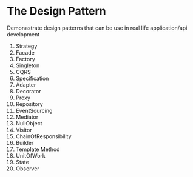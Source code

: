 # The Design Pattern
Demonastrate design patterns that can be use in real life application/api development
1. Strategy
2. Facade
3. Factory
4. Singleton
5. CQRS
6. Specification
7. Adapter
8. Decorator
9. Proxy
10. Repository
11. EventSourcing
12. Mediator
13. NullObject
14. Visitor
15. ChainOfResponsibility
16. Builder
17. Template Method
18. UnitOfWork
19. State
20. Observer
